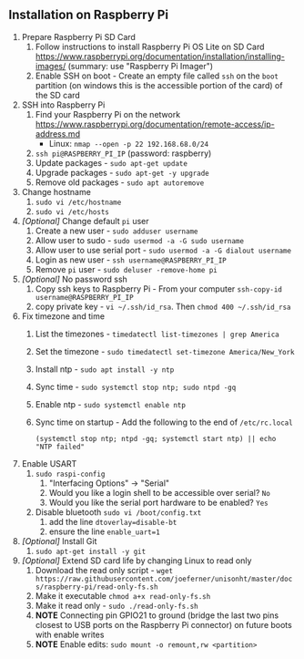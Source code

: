 ## Installation on Raspberry Pi

1. Prepare Raspberry Pi SD Card
    1. Follow instructions to install Raspberry Pi OS Lite on SD Card https://www.raspberrypi.org/documentation/installation/installing-images/ (summary: use "Raspberry Pi Imager")
    1. Enable SSH on boot - Create an empty file called `ssh` on the `boot` partition (on windows this is the accessible portion of the card) of the SD card
1. SSH into Raspberry Pi
    1. Find your Raspberry Pi on the network https://www.raspberrypi.org/documentation/remote-access/ip-address.md
       - Linux: `nmap --open -p 22 192.168.68.0/24`
    1. `ssh pi@RASPBERRY_PI_IP` (password: raspberry)
    1. Update packages - `sudo apt-get update`
    1. Upgrade packages - `sudo apt-get -y upgrade`
    1. Remove old packages - `sudo apt autoremove`
1. Change hostname
    1. `sudo vi /etc/hostname`
    1. `sudo vi /etc/hosts`
1. *[Optional]* Change default `pi` user
    1. Create a new user - `sudo adduser username`
    1. Allow user to sudo - `sudo usermod -a -G sudo username`
    1. Allow user to use serial port - `sudo usermod -a -G dialout username`
    1. Login as new user - `ssh username@RASPBERRY_PI_IP`
    1. Remove `pi` user - `sudo deluser -remove-home pi`
1. *[Optional]* No password ssh
    1. Copy ssh keys to Raspberry Pi - From your computer `ssh-copy-id username@RASPBERRY_PI_IP`
    1. copy private key - `vi ~/.ssh/id_rsa`. Then `chmod 400 ~/.ssh/id_rsa`
1. Fix timezone and time
    1. List the timezones - `timedatectl list-timezones | grep America`
    1. Set the timezone - `sudo timedatectl set-timezone America/New_York`
    1. Install ntp - `sudo apt install -y ntp`
    1. Sync time - `sudo systemctl stop ntp; sudo ntpd -gq`
    1. Enable ntp - `sudo systemctl enable ntp`
    1. Sync time on startup - Add the following to the end of `/etc/rc.local`
    
           (systemctl stop ntp; ntpd -gq; systemctl start ntp) || echo "NTP failed"
    
1. Enable USART
    1. `sudo raspi-config`
       1. "Interfacing Options" -> "Serial"
       1. Would you like a login shell to be accessible over serial? `No`
       1. Would you like the serial port hardware to be enabled? `Yes`
    1. Disable bluetooth `sudo vi /boot/config.txt`
       1. add the line `dtoverlay=disable-bt`
       1. ensure the line `enable_uart=1`
1. *[Optional]* Install Git
    1. `sudo apt-get install -y git`
1. *[Optional]* Extend SD card life by changing Linux to read only
    1. Download the read only script - `wget https://raw.githubusercontent.com/joeferner/unisonht/master/docs/raspberry-pi/read-only-fs.sh`
    1. Make it executable `chmod a+x read-only-fs.sh`
    1. Make it read only - `sudo ./read-only-fs.sh`
    1. **NOTE** Connecting pin GPIO21 to ground (bridge the last two pins closest to USB ports on the Raspberry Pi connector) on future boots with enable writes
    1. **NOTE** Enable edits: `sudo mount -o remount,rw <partition>`
